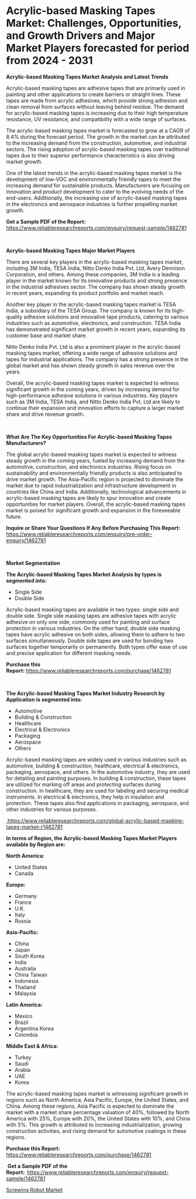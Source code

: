 <p><h1>Acrylic-based Masking Tapes Market: Challenges, Opportunities, and Growth Drivers and Major Market Players forecasted for period from 2024 - 2031</h1></p><p><strong>Acrylic-based Masking Tapes Market Analysis and Latest Trends</strong></p>
<p><p>Acrylic-based masking tapes are adhesive tapes that are primarily used in painting and other applications to create barriers or straight lines. These tapes are made from acrylic adhesives, which provide strong adhesion and clean removal from surfaces without leaving behind residue. The demand for acrylic-based masking tapes is increasing due to their high temperature resistance, UV resistance, and compatibility with a wide range of surfaces.</p><p>The acrylic-based masking tapes market is forecasted to grow at a CAGR of 8.4% during the forecast period. The growth in the market can be attributed to the increasing demand from the construction, automotive, and industrial sectors. The rising adoption of acrylic-based masking tapes over traditional tapes due to their superior performance characteristics is also driving market growth.</p><p>One of the latest trends in the acrylic-based masking tapes market is the development of low-VOC and environmentally friendly tapes to meet the increasing demand for sustainable products. Manufacturers are focusing on innovation and product development to cater to the evolving needs of the end-users. Additionally, the increasing use of acrylic-based masking tapes in the electronics and aerospace industries is further propelling market growth.</p></p>
<p><strong>Get a Sample PDF of the Report:&nbsp;</strong> <a href="https://www.reliableresearchreports.com/enquiry/request-sample/1462781">https://www.reliableresearchreports.com/enquiry/request-sample/1462781</a></p>
<p>&nbsp;</p>
<p><strong>Acrylic-based Masking Tapes Major Market Players</strong></p>
<p><p>There are several key players in the acrylic-based masking tapes market, including 3M India, TESA India, Nitto Denko India Pvt. Ltd, Avery Dennison Corporation, and others. Among these companies, 3M India is a leading player in the market known for its innovative products and strong presence in the industrial adhesives sector. The company has shown steady growth in recent years, expanding its product portfolio and market reach.</p><p>Another key player in the acrylic-based masking tapes market is TESA India, a subsidiary of the TESA Group. The company is known for its high-quality adhesive solutions and innovative tape products, catering to various industries such as automotive, electronics, and construction. TESA India has demonstrated significant market growth in recent years, expanding its customer base and market share.</p><p>Nitto Denko India Pvt. Ltd is also a prominent player in the acrylic-based masking tapes market, offering a wide range of adhesive solutions and tapes for industrial applications. The company has a strong presence in the global market and has shown steady growth in sales revenue over the years.</p><p>Overall, the acrylic-based masking tapes market is expected to witness significant growth in the coming years, driven by increasing demand for high-performance adhesive solutions in various industries. Key players such as 3M India, TESA India, and Nitto Denko India Pvt. Ltd are likely to continue their expansion and innovation efforts to capture a larger market share and drive revenue growth.</p></p>
<p>&nbsp;</p>
<p><strong>What Are The Key Opportunities For Acrylic-based Masking Tapes Manufacturers?</strong></p>
<p><p>The global acrylic-based masking tapes market is expected to witness steady growth in the coming years, fueled by increasing demand from the automotive, construction, and electronics industries. Rising focus on sustainability and environmentally friendly products is also anticipated to drive market growth. The Asia-Pacific region is projected to dominate the market due to rapid industrialization and infrastructure development in countries like China and India. Additionally, technological advancements in acrylic-based masking tapes are likely to spur innovation and create opportunities for market players. Overall, the acrylic-based masking tapes market is poised for significant growth and expansion in the foreseeable future.</p></p>
<p><strong>Inquire or Share Your Questions If Any Before Purchasing This Report:</strong> <a href="https://www.reliableresearchreports.com/enquiry/pre-order-enquiry/1462781">https://www.reliableresearchreports.com/enquiry/pre-order-enquiry/1462781</a></p>
<p>&nbsp;</p>
<p><strong>Market Segmentation</strong></p>
<p><strong>The Acrylic-based Masking Tapes Market Analysis by types is segmented into:</strong></p>
<p><ul><li>Single Side</li><li>Double Side</li></ul></p>
<p><p>Acrylic-based masking tapes are available in two types: single side and double side. Single side masking tapes are adhesive tapes with acrylic adhesive on only one side, commonly used for painting and surface protection in various industries. On the other hand, double side masking tapes have acrylic adhesive on both sides, allowing them to adhere to two surfaces simultaneously. Double side tapes are used for bonding two surfaces together temporarily or permanently. Both types offer ease of use and precise application for different masking needs.</p></p>
<p><strong>Purchase this Report:&nbsp;</strong><a href="https://www.reliableresearchreports.com/purchase/1462781">https://www.reliableresearchreports.com/purchase/1462781</a></p>
<p>&nbsp;</p>
<p><strong>The Acrylic-based Masking Tapes Market Industry Research by Application is segmented into:</strong></p>
<p><ul><li>Automotive</li><li>Building & Construction</li><li>Healthcare</li><li>Electrical & Electronics</li><li>Packaging</li><li>Aerospace</li><li>Others</li></ul></p>
<p><p>Acrylic-based masking tapes are widely used in various industries such as automotive, building & construction, healthcare, electrical & electronics, packaging, aerospace, and others. In the automotive industry, they are used for detailing and painting purposes. In building & construction, these tapes are utilized for marking off areas and protecting surfaces during construction. In healthcare, they are used for labeling and securing medical instruments. In electrical & electronics, they help in insulation and protection. These tapes also find applications in packaging, aerospace, and other industries for various purposes.</p></p>
<p><a href="https://www.reliableresearchreports.com/global-acrylic-based-masking-tapes-market-r1462781">&nbsp;https://www.reliableresearchreports.com/global-acrylic-based-masking-tapes-market-r1462781</a></p>
<p><strong>In terms of Region, the Acrylic-based Masking Tapes Market Players available by Region are:</strong></p>
<p>
    <p> <strong> North America: </strong>
        <ul>
            <li>United States</li>
            <li>Canada</li>
        </ul>
        </p> 
    <p> <strong> Europe: </strong>
        <ul>
            <li>Germany</li>
            <li>France</li>
            <li>U.K.</li>
            <li>Italy</li>
            <li>Russia</li>
        </ul>
        </p> 
    <p> <strong> Asia-Pacific: </strong>
        <ul>
            <li>China</li>
            <li>Japan</li>
            <li>South Korea</li>
            <li>India</li>
            <li>Australia</li>
            <li>China Taiwan</li>
            <li>Indonesia</li>
            <li>Thailand</li>
            <li>Malaysia</li>
        </ul>
        </p> 
    <p> <strong> Latin America: </strong>
        <ul>
            <li>Mexico</li>
            <li>Brazil</li>
            <li>Argentina Korea</li>
            <li>Colombia</li>
        </ul>
        </p> 
    <p> <strong> Middle East & Africa: </strong>
        <ul>
            <li>Turkey</li>
            <li>Saudi</li>
            <li>Arabia</li>
            <li>UAE</li>
            <li>Korea</li>
        </ul>
    </p>
    </p>
<p><p>The acrylic-based masking tapes market is witnessing significant growth in regions such as North America, Asia Pacific, Europe, the United States, and China. Among these regions, Asia Pacific is expected to dominate the market with a market share percentage valuation of 40%, followed by North America with 25%, Europe with 20%, the United States with 10%, and China with 5%. This growth is attributed to increasing industrialization, growing construction activities, and rising demand for automotive coatings in these regions.</p></p>
<p><strong>Purchase this Report: </strong><a href="https://www.reliableresearchreports.com/purchase/1462781">https://www.reliableresearchreports.com/purchase/1462781</a></p>
<p>&nbsp;<strong>Get a Sample PDF of the Report:&nbsp;&nbsp;</strong><a href="https://www.reliableresearchreports.com/enquiry/request-sample/1462781">https://www.reliableresearchreports.com/enquiry/request-sample/1462781</a></p>
<p><strong></strong></p>
<p><p><a href="https://github.com/LeilaniWyman2021/Market-Research-Report-List-2/blob/main/screwing-robot-market.md">Screwing Robot Market</a></p></p>